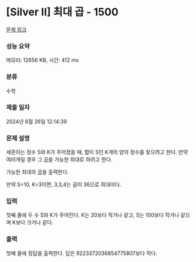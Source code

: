 # [Silver II] 최대 곱 - 1500 

[문제 링크](https://www.acmicpc.net/problem/1500) 

### 성능 요약

메모리: 12656 KB, 시간: 412 ms

### 분류

수학

### 제출 일자

2024년 6월 26일 12:14:39

### 문제 설명

<p>세준이는 정수 S와 K가 주어졌을 때, 합이 S인 K개의 양의 정수를 찾으려고 한다. 만약 여러개일 경우 그 곱을 가능한 최대로 하려고 한다.</p>

<p>가능한 최대의 곱을 출력한다.</p>

<p>만약 S=10, K=3이면, 3,3,4는 곱이 36으로 최대이다.</p>

### 입력 

 <p>첫째 줄에 두 수 S와 K가 주어진다. K는 20보다 작거나 같고, S는 100보다 작거나 같으며 K보다 크거나 같다.</p>

### 출력 

 <p>첫째 줄에 정답을 출력한다. 답은 9223372036854775807보다 작다.</p>

